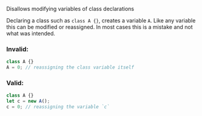 Disallows modifying variables of class declarations

Declaring a class such as `class A {}`, creates a variable `A`. Like any
variable this can be modified or reassigned. In most cases this is a mistake and
not what was intended.

### Invalid:

```typescript
class A {}
A = 0; // reassigning the class variable itself
```

### Valid:

```typescript
class A {}
let c = new A();
c = 0; // reassigning the variable `c`
```
